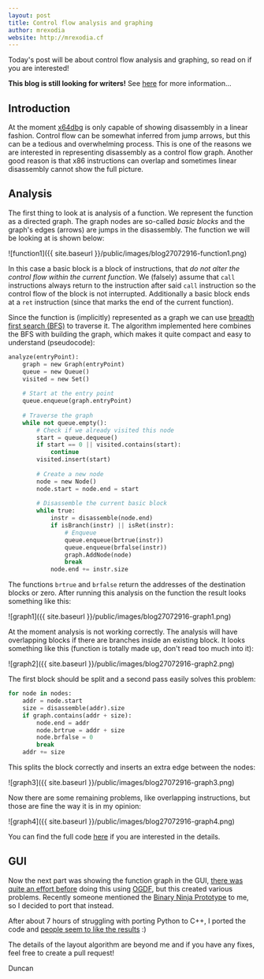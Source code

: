 ```yaml
---
layout: post
title: Control flow analysis and graphing
author: mrexodia
website: http://mrexodia.cf
---
```


Today's post will be about control flow analysis and graphing, so read on if you are interested!

**This blog is still looking for writers!** See [here](/blog/2016/07/09/Looking-for-writers.html) for more information...

## Introduction

At the moment [x64dbg](http://x64dbg.com) is only capable of showing disassembly in a linear fashion. Control flow can be somewhat inferred from jump arrows, but this can be a tedious and overwhelming process. This is one of the reasons we are interested in representing disassembly as a control flow graph. Another good reason is that x86 instructions can overlap and sometimes linear disassembly cannot show the full picture.

## Analysis

The first thing to look at is analysis of a function. We represent the function as a directed graph. The graph nodes are so-called *basic blocks* and the graph's edges (arrows) are jumps in the disassembly. The function we will be looking at is shown below:

![function1]({{ site.baseurl }}/public/images/blog27072916-function1.png)

In this case a basic block is a block of instructions, that *do not alter the control flow within the current function*. We (falsely) assume that `call` instructions always return to the instruction after said `call` instruction so the control flow of the block is not interrupted. Additionally a basic block ends at a `ret` instruction (since that marks the end of the current function).

Since the function is (implicitly) represented as a graph we can use [breadth first search (BFS)](https://en.wikipedia.org/wiki/Breadth-first_search) to traverse it. The algorithm implemented here combines the BFS with building the graph, which makes it quite compact and easy to understand (pseudocode):

```python
analyze(entryPoint):
    graph = new Graph(entryPoint)
    queue = new Queue()
    visited = new Set()
    
    # Start at the entry point
    queue.enqueue(graph.entryPoint)
    
    # Traverse the graph
    while not queue.empty():
        # Check if we already visited this node
        start = queue.dequeue()
        if start == 0 || visited.contains(start):
            continue
        visited.insert(start)
        
        # Create a new node
        node = new Node()
        node.start = node.end = start
        
        # Disassemble the current basic block
        while true:
            instr = disassemble(node.end)
            if isBranch(instr) || isRet(instr):
                # Enqueue 
                queue.enqueue(brtrue(instr))
                queue.enqueue(brfalse(instr))
                graph.AddNode(node)
                break
            node.end += instr.size
```

The functions `brtrue` and `brfalse` return the addresses of the destination blocks or zero. After running this analysis on the function the result looks something like this:

![graph1]({{ site.baseurl }}/public/images/blog27072916-graph1.png)

At the moment analysis is not working correctly. The analysis will have overlapping blocks if there are branches inside an existing block. It looks something like this (function is totally made up, don't read too much into it):

![graph2]({{ site.baseurl }}/public/images/blog27072916-graph2.png)

The first block should be split and a second pass easily solves this problem:

```python
for node in nodes:
    addr = node.start
    size = disassemble(addr).size
    if graph.contains(addr + size):
        node.end = addr
        node.brtrue = addr + size
        node.brfalse = 0
        break
    addr += size
```

This splits the block correctly and inserts an extra edge between the nodes:

![graph3]({{ site.baseurl }}/public/images/blog27072916-graph3.png)

Now there are some remaining problems, like overlapping instructions, but those are fine the way it is in my opinion:

![graph4]({{ site.baseurl }}/public/images/blog27072916-graph4.png)

You can find the full code [here](https://github.com/x64dbg/x64dbg/blob/47f044eeb1ced86a9f191038b8991fac88b71764/src/dbg/analysis/recursiveanalysis.cpp#L58) if you are interested in the details.

## GUI

Now the next part was showing the function graph in the GUI, [there was quite an effort before](https://github.com/x64dbg/x64dbg/tree/graph_ogfd_new) doing this using [OGDF](http://www.ogdf.net), but this created various problems. Recently someone mentioned the [Binary Ninja Prototype](https://github.com/Vector35/deprecated-binaryninja-python) to me, so I decided to port that instead.

After about 7 hours of struggling with porting Python to C++, I ported the code and [people seem to like the results](https://twitter.com/GelosSnake/status/758644519189540864) :)

The details of the layout algorithm are beyond me and if you have any fixes, feel free to create a pull request!

Duncan